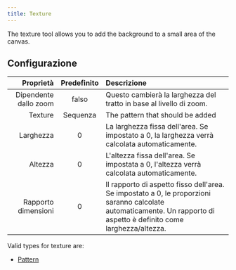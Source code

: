 ```yaml
---
title: Texture
---
```


The texture tool allows you to add the background to a small area of the canvas.

## Configurazione

|             Proprietà | Predefinito | Descrizione                                                                                                                                                                                                           |
| --------------------: | :---------: | :-------------------------------------------------------------------------------------------------------------------------------------------------------------------------------------------------------------------- |
| Dipendente dallo zoom |    falso    | Questo cambierà la larghezza del tratto in base al livello di zoom.                                                                                                                                   |
|               Texture |   Sequenza  | The pattern that should be added                                                                                                                                                                                      |
|             Larghezza |      0      | La larghezza fissa dell'area. Se impostato a 0, la larghezza verrà calcolata automaticamente.                                                                                         |
|               Altezza |      0      | L'altezza fissa dell'area. Se impostata a 0, l'altezza verrà calcolata automaticamente.                                                                                               |
|   Rapporto dimensioni |      0      | Il rapporto di aspetto fisso dell'area. Se impostato a 0, le proporzioni saranno calcolate automaticamente. Un rapporto di aspetto è definito come larghezza/altezza. |

Valid types for texture are:

- [Pattern](../../background#pattern)
